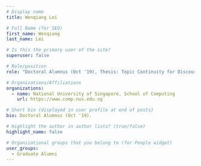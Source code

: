 ```yaml
---
# Display name
title: Wenqiang Lei

# Full Name (for SEO) 
first_name: Wenqiang
last_name: Lei

# Is this the primary user of the site?
superuser: false

# Role/position
role: "Doctoral Alumnus (Oct '19), Thesis: Topic Continuity for Discourse and Dialogue."

# Organizations/Affiliations
organizations:
  - name: National University of Singapore, School of Computing
    url: https://www.comp.nus.edu.sg

# Short bio (displayed in user profile at end of posts)
bio: Doctoral Alumnus (Oct '19). 

# Highlight the author in author lists? (true/false)
highlight_name: false

# Organizational groups that you belong to (for People widget)
user_groups:
  - Graduate Alumni
---
```


